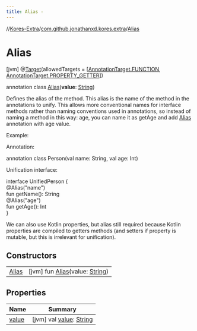 ```yaml
---
title: Alias -
---
```

//[Kores-Extra](../../../index.md)/[com.github.jonathanxd.kores.extra](../index.md)/[Alias](index.md)



# Alias  
 [jvm] @[Target](https://kotlinlang.org/api/latest/jvm/stdlib/kotlin.annotation/-target/index.html)(allowedTargets = [[AnnotationTarget.FUNCTION](https://kotlinlang.org/api/latest/jvm/stdlib/kotlin.annotation/-annotation-target/-f-u-n-c-t-i-o-n/index.html), [AnnotationTarget.PROPERTY_GETTER](https://kotlinlang.org/api/latest/jvm/stdlib/kotlin.annotation/-annotation-target/-p-r-o-p-e-r-t-y_-g-e-t-t-e-r/index.html)])  
  
annotation class [Alias](index.md)(**value**: [String](https://kotlinlang.org/api/latest/jvm/stdlib/kotlin/-string/index.html))

Defines the alias of the method. This alias is the name of the method in the annotations to unify. This allows more conventional names for interface methods rather than naming conventions used in annotations, so instead of naming a method in this way: age, you can name it as getAge and add [Alias](index.md) annotation with age value.



Example:



Annotation:

annotation class Person(val name: String, val age: Int)

Unification interface:

interface UnifiedPerson {  
    @Alias("name")  
    fun getName(): String  
    @Alias("age")  
    fun getAge(): Int  
}

We can also use Kotlin properties, but alias still required because Kotlin properties are compiled to getters methods (and setters if property is mutable, but this is irrelevant for unification).

   


## Constructors  
  
| | |
|---|---|
| <a name="com.github.jonathanxd.kores.extra/Alias/Alias/#kotlin.String/PointingToDeclaration/"></a>[Alias](-alias.md)| <a name="com.github.jonathanxd.kores.extra/Alias/Alias/#kotlin.String/PointingToDeclaration/"></a> [jvm] fun [Alias](-alias.md)(value: [String](https://kotlinlang.org/api/latest/jvm/stdlib/kotlin/-string/index.html))   <br>|


## Properties  
  
|  Name |  Summary | 
|---|---|
| <a name="com.github.jonathanxd.kores.extra/Alias/value/#/PointingToDeclaration/"></a>[value](value.md)| <a name="com.github.jonathanxd.kores.extra/Alias/value/#/PointingToDeclaration/"></a> [jvm] val [value](value.md): [String](https://kotlinlang.org/api/latest/jvm/stdlib/kotlin/-string/index.html)   <br>|

